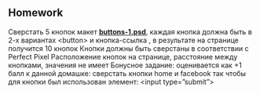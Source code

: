 ## Homework


Сверстать 5 кнопок макет **[buttons-1.psd](https://github.com/dbaktiyar/js-courses/blob/master/Lesson-7/Homework/img/buttons-1.jpg)**, каждая кнопка должна быть в 2-х вариантах
&lt;button&gt; и кнопка-ссылка , в результате на странице получится 10 кнопок
Кнопки должны быть сверстаны в соответствии с Perfect Pixel
Расположение кнопок на странице, расстояние между кнопками, значения не имеет
Бонусное задание: оценивается как +1 балл к данной домашке:
сверстать кнопки home и facebook так чтобы для кнопки был использован элемент:
&lt;input type=”submit”&gt;
